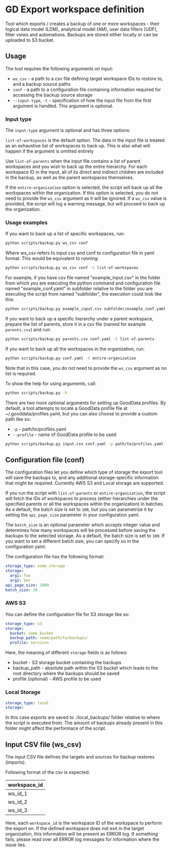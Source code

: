 # GD Export workspace definition

Tool which exports / creates a backup of one or more workspaces - their logical data model (LDM), analytical model (AM),  user data filters (UDF), filter views and automations. Backups are stored either locally or can be uploaded to S3 bucket.

## Usage
The tool requires the following arguments on input:
- `ws_csv` - a path to a csv file defining target workspace IDs to restore to, and a backup source paths
- `conf` - a path to a configuration file containing information required for accessing the backup source storage
- `--input-type`, `-t` - specification of how the input file from the first argument is handled. This argument is optional.

### Input type

The `input-type` argument is optional and has three options:

`list-of-workspaces` is the default option. The data in the input file is treated as an exhaustive list of workspaces to back up. This is also what will happen if the argument is omitted entirely

Use `list-of-parents` when the input file contains a list of parent workspaces and you wish to back up the entire hierarchy. For each workspace ID in the input, all of its direct and indirect children are included in the backup, as well as the parent workspaces themselves.

If the `entire-organization` option is selected, the script will back up all the workspaces within the organization. If this option is selected, you do not need to provide the `ws_csv` argument as it will be ignored. If a `ws_csv` value is provided, the script will log a warning message, but will proceed to back up the organization.

### Usage examples

If you want to back up a list of specific workspaces, run:

```sh
python scripts/backup.py ws_csv conf
```

Where ws_csv refers to input csv and conf to configuration file in yaml format. This would be equivalent to running:

```sh
python scripts/backup.py ws_csv conf -t list-of-workspaces
```

For example, if you have csv file named "example_input.csv" in the folder from which you are executing the python command and configuration file named "example_conf.yaml" in subfolder relative to the folder you are executing the script from named "subfolder", the execution could look like this:

```sh
python scripts/backup.py example_input.csv subfolder/example_conf.yaml
```

If you want to back up a specific hierarchy under a parent workspace, prepare the list of parents, store it in a csv file (named for example `parents.csv`) and run:

```sh
python scripts/backup.py parents.csv conf.yaml -t list-of-parents
```

If you want to back up all the workspaces in the organization, run:

```sh
python scripts/backup.py conf.yaml -t entire-organization
```

Note that in this case, you do not need to provide the `ws_csv` argument as no list is required.

To show the help for using arguments, call:
```sh
python scripts/backup.py -h
```

There are two more optional arguments for setting up GoodData profiles.
By default, a tool attempts to locate a GoodData profile file at ~/.gooddata/profiles.yaml, but you can also choose to provide a custom path like so:
- `-p` - path/to/profiles.yaml
- `--profile` - name of GoodData profile to be used

```sh
python scripts/backup.py input.csv conf.yaml -p path/to/profiles.yaml --profile customer
```

## Configuration file (conf)
The configuration files let you define which type of storage the export tool will save the backups to, and any additional storage-specific information that might be required. Currently AWS S3 and Local storage are supported.

If you run the script with `list-of-parents` or `entire-organization`, the script will fetch the IDs of workspaces to process (either hierarchies under the specified parents or all the workspaces within the organization) in batches. As a default, the batch size is set to `100`, but you can parametrize it by setting the `api_page_size` parameter in your configuration yaml.

The `batch_size` is an optional parameter which accepts integer value and determines how many workspaces will be processed before saving the backups to the selected storage. As a default, the batch size is set to `100`. If you want to set a different batch size, you can specify so in the configuration yaml.

The configuration file has the following format:
```yaml
storage_type: some_storage
storage:
  arg1: foo
  arg2: bar
api_page_size: 1000
batch_size: 20
```


### AWS S3

You can define the configuration file for S3 storage like so: 

```yaml
storage_type: s3
storage:
  bucket: some_bucket
  backup_path: some/path/to/backups/
  profile: services 
```
Here, the meaning of different `storage` fields is as follows:
- bucket - S3 storage bucket containing the backups
- backup_path - absolute path within the S3 bucket which leads to the root directory where the backups should be saved
- profile (optional) - AWS profile to be used
  
### Local Storage

```yaml
storage_type: local
storage:
```

In this case exports are saved to ./local_backups/ folder relative to where the script is executed from. The amount of backups already present in this folder might affect the performace of the script.

## Input CSV file (ws_csv)
The input CSV file defines the targets and sources for backup restores (imports).

Following format of the csv is expected:

| workspace_id |
|--------------| 
| ws_id_1      | 
| ws_id_2      | 
| ws_id_3      | 

Here, each `workspace_id` is the workspace ID of the workspace to perform the export on.
If the defined workspace does not exit in the target organization, this information will be present as ERROR log. If something fails, please read over all ERROR log messages for information where the issue lies.
